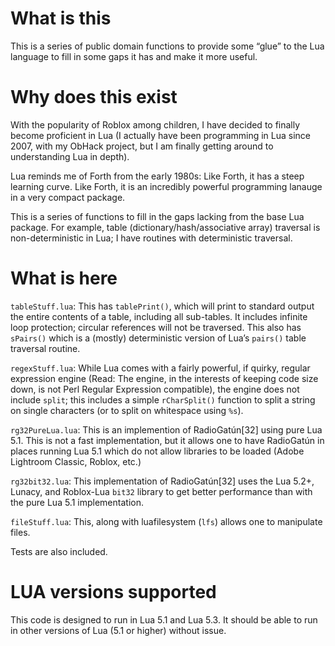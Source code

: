 # What is this

This is a series of public domain functions to provide some “glue” to the
Lua language to fill in some gaps it has and make it more useful.

# Why does this exist

With the popularity of Roblox among children, I have decided to finally
become proficient in Lua (I actually have been programming in Lua since
2007, with my ObHack project, but I am finally getting around to
understanding Lua in depth).

Lua reminds me of Forth from the early 1980s: Like Forth, it has a steep
learning curve.  Like Forth, it is an incredibly powerful programming
lanauge in a very compact package.

This is a series of functions to fill in the gaps lacking from the base
Lua package.  For example, table (dictionary/hash/associative array) traversal
is non-deterministic in Lua; I have routines with deterministic traversal.

# What is here

`tableStuff.lua`: This has `tablePrint()`, which will print to standard 
output the entire contents of a table, including all sub-tables.  It includes
infinite loop protection; circular references will not be traversed.  This
also has `sPairs()` which is a (mostly) deterministic version of Lua’s
`pairs()` table traversal routine.

`regexStuff.lua`: While Lua comes with a fairly powerful, if quirky, regular
expression engine (Read: The engine, in the interests of keeping code size
down, is not Perl Regular Expression compatible), the engine does not
include `split`; this includes a simple `rCharSplit()` function to split
a string on single characters (or to split on whitespace using `%s`).

`rg32PureLua.lua`: This is an implemention of RadioGatún[32] using pure
Lua 5.1.  This is not a fast implementation, but it allows one to have
RadioGatún in places running Lua 5.1 which do not allow libraries to
be loaded (Adobe Lightroom Classic, Roblox, etc.)

`rg32bit32.lua`: This implementation of RadioGatún[32] uses the
Lua 5.2+, Lunacy, and Roblox-Lua `bit32` library to get better
performance than with the pure Lua 5.1 implementation.

`fileStuff.lua`: This, along with luafilesystem (`lfs`) allows one to 
manipulate files.  

Tests are also included.

# LUA versions supported

This code is designed to run in Lua 5.1 and Lua 5.3.  It should be able to
run in other versions of Lua (5.1 or higher) without issue.

